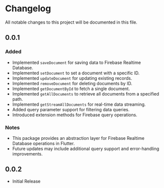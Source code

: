 # Changelog

All notable changes to this project will be documented in this file.

## 0.0.1
### Added
- Implemented `saveDocument` for saving data to Firebase Realtime Database.
- Implemented `setDocument` to set a document with a specific ID.
- Implemented `updateDocument` for updating existing records.
- Implemented `removeDocument` for deleting documents by ID.
- Implemented `getDocumentById` to fetch a single document.
- Implemented `getAllDocuments` to retrieve all documents from a specified path.
- Implemented `getStreamAllDocuments` for real-time data streaming.
- Added query parameter support for filtering data queries.
- Introduced extension methods for Firebase query operations.

### Notes
- This package provides an abstraction layer for Firebase Realtime Database operations in Flutter.
- Future updates may include additional query support and error-handling improvements.

## 0.0.2 
- Initial Release
